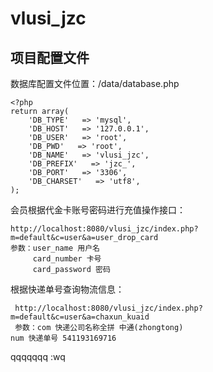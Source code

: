 # vlusi_jzc

## 项目配置文件

数据库配置文件位置：/data/database.php

    <?php
    return array(
        'DB_TYPE'   => 'mysql',
        'DB_HOST'   => '127.0.0.1',
        'DB_USER'   => 'root',
        'DB_PWD'   => 'root',
        'DB_NAME'   => 'vlusi_jzc',
        'DB_PREFIX'   => 'jzc_',
        'DB_PORT'   => '3306',
        'DB_CHARSET'   => 'utf8',
    );

会员根据代金卡账号密码进行充值操作接口：

    http://localhost:8080/vlusi_jzc/index.php?m=default&c=user&a=user_drop_card
    参数：user_name 用户名  
         card_number 卡号
         card_password 密码

根据快递单号查询物流信息：

     http://localhost:8080/vlusi_jzc/index.php?m=default&c=user&a=chaxun_kuaid
     参数：com 快递公司名称全拼 中通(zhongtong)  
	num 快递单号 541193169716
qqqqqqq
:wq

